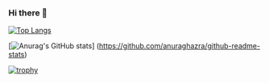 ### Hi there 👋

[![Top Langs](https://github-readme-stats.vercel.app/api/top-langs/?username=kpkamata
)](https://github.com/anuraghazra/github-readme-stats)

[![Anurag's GitHub stats](https://github-readme-stats.vercel.app/api?username=kpkamata)]
(https://github.com/anuraghazra/github-readme-stats)

[![trophy](https://github-profile-trophy.vercel.app/?username=kpkamata&theme=onedark&column=7
)](https://github.com/ryo-ma/github-profile-trophy)

<!--
**kpkamata/kpkamata** is a ✨ _special_ ✨ repository because its `README.md` (this file) appears on your GitHub profile.

Here are some ideas to get you started:

- 🔭 I’m currently working on ...
- 🌱 I’m currently learning ...
- 👯 I’m looking to collaborate on ...
- 🤔 I’m looking for help with ...
- 💬 Ask me about ...
- 📫 How to reach me: ...
- 😄 Pronouns: ...
- ⚡ Fun fact: ...
-->
